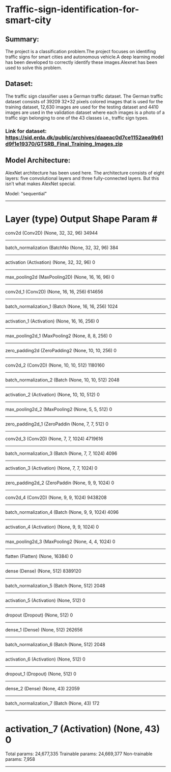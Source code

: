 # Traffic-sign-identification-for-smart-city
 
 ## Summary:
 The project is a classification problem.The project focuses on identifing traffic signs for smart cities and autonomous vehicle.A deep learning model has been developed to correctly identify these images.Alexnet has been used to solve this problem.
 
 ## Dataset:
 The traffic sign classifier uses a German traffic dataset. The German traffic dataset consists of 39209 32*32 pixels colored images that is used for the training dataset, 12,630 images are used for the testing dataset and 4410 images are used in the validation dataset where each images is a photo of a traffic sign belonging to one of the 43 classes i.e., traffic sign types.

### Link for dataset:  https://sid.erda.dk/public/archives/daaeac0d7ce1152aea9b61d9f1e19370/GTSRB_Final_Training_Images.zip

## Model Architecture:
AlexNet architecture has been used here. The architecture consists of eight layers: five convolutional layers and three fully-connected layers. But this isn’t what makes AlexNet special.

Model: "sequential"
_________________________________________________________________
Layer (type)                 Output Shape              Param #   
=================================================================
conv2d (Conv2D)              (None, 32, 32, 96)        34944     
_________________________________________________________________
batch_normalization (BatchNo (None, 32, 32, 96)        384       
_________________________________________________________________
activation (Activation)      (None, 32, 32, 96)        0         
_________________________________________________________________
max_pooling2d (MaxPooling2D) (None, 16, 16, 96)        0         
_________________________________________________________________
conv2d_1 (Conv2D)            (None, 16, 16, 256)       614656    
_________________________________________________________________
batch_normalization_1 (Batch (None, 16, 16, 256)       1024      
_________________________________________________________________
activation_1 (Activation)    (None, 16, 16, 256)       0         
_________________________________________________________________
max_pooling2d_1 (MaxPooling2 (None, 8, 8, 256)         0         
_________________________________________________________________
zero_padding2d (ZeroPadding2 (None, 10, 10, 256)       0         
_________________________________________________________________
conv2d_2 (Conv2D)            (None, 10, 10, 512)       1180160   
_________________________________________________________________
batch_normalization_2 (Batch (None, 10, 10, 512)       2048      
_________________________________________________________________
activation_2 (Activation)    (None, 10, 10, 512)       0         
_________________________________________________________________
max_pooling2d_2 (MaxPooling2 (None, 5, 5, 512)         0         
_________________________________________________________________
zero_padding2d_1 (ZeroPaddin (None, 7, 7, 512)         0         
_________________________________________________________________
conv2d_3 (Conv2D)            (None, 7, 7, 1024)        4719616   
_________________________________________________________________
batch_normalization_3 (Batch (None, 7, 7, 1024)        4096      
_________________________________________________________________
activation_3 (Activation)    (None, 7, 7, 1024)        0         
_________________________________________________________________
zero_padding2d_2 (ZeroPaddin (None, 9, 9, 1024)        0         
_________________________________________________________________
conv2d_4 (Conv2D)            (None, 9, 9, 1024)        9438208   
_________________________________________________________________
batch_normalization_4 (Batch (None, 9, 9, 1024)        4096      
_________________________________________________________________
activation_4 (Activation)    (None, 9, 9, 1024)        0         
_________________________________________________________________
max_pooling2d_3 (MaxPooling2 (None, 4, 4, 1024)        0         
_________________________________________________________________
flatten (Flatten)            (None, 16384)             0         
_________________________________________________________________
dense (Dense)                (None, 512)               8389120   
_________________________________________________________________
batch_normalization_5 (Batch (None, 512)               2048      
_________________________________________________________________
activation_5 (Activation)    (None, 512)               0         
_________________________________________________________________
dropout (Dropout)            (None, 512)               0         
_________________________________________________________________
dense_1 (Dense)              (None, 512)               262656    
_________________________________________________________________
batch_normalization_6 (Batch (None, 512)               2048      
_________________________________________________________________
activation_6 (Activation)    (None, 512)               0         
_________________________________________________________________
dropout_1 (Dropout)          (None, 512)               0         
_________________________________________________________________
dense_2 (Dense)              (None, 43)                22059     
_________________________________________________________________
batch_normalization_7 (Batch (None, 43)                172       
_________________________________________________________________
activation_7 (Activation)    (None, 43)                0         
=================================================================
Total params: 24,677,335
Trainable params: 24,669,377
Non-trainable params: 7,958
_________________________________________________________________
